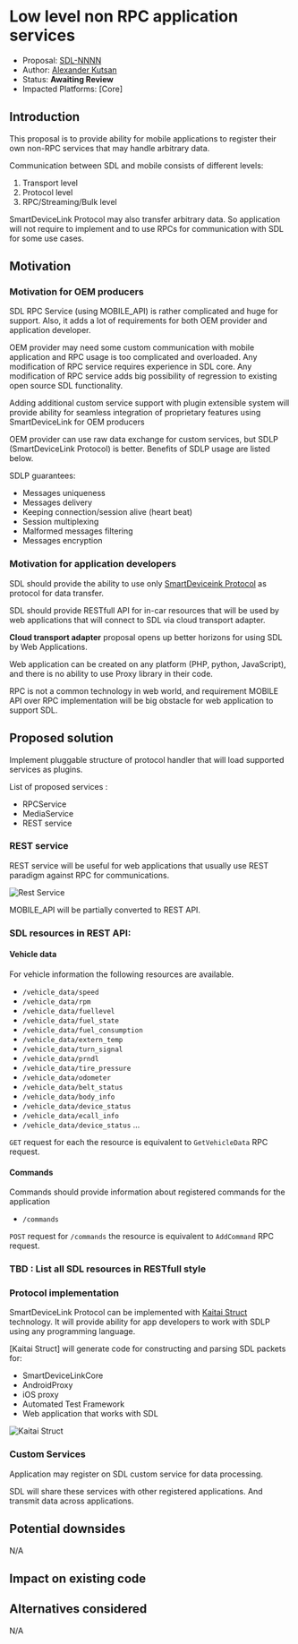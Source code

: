 # Low level non RPC application services 

* Proposal: [SDL-NNNN](nnnn-http-app-service.md)
* Author: [Alexander Kutsan](https://github.com/LuxoftAKutsan)
* Status: **Awaiting Review**
* Impacted Platforms: [Core]

## Introduction

This proposal is to provide ability for mobile applications to register their own non-RPC services that may handle arbitrary data. 

Communication between SDL and mobile consists of different levels:
 
 1. Transport level
 2. Protocol level
 3. RPC/Streaming/Bulk level

SmartDeviceLink Protocol may also transfer arbitrary data. 
So application will not require to implement and to use RPCs for communication with SDL for some use cases. 

## Motivation

### Motivation for OEM producers
SDL RPC Service (using MOBILE_API) is rather complicated and huge for support.
Also, it adds a lot of requirements for both OEM provider and application developer. 

OEM provider may need some custom communication with mobile application and RPC usage is too complicated and overloaded.
Any modification of RPC service requires experience in SDL core. 
Any modification of RPC service adds big possibility of regression to existing open source SDL functionality.

Adding additional custom service support with plugin extensible system will provide ability for seamless integration of proprietary features using SmartDeviceLink for OEM producers 

OEM provider can use raw data exchange for custom services, but SDLP (SmartDeviceLink Protocol) is better. Benefits of SDLP usage are listed below.

SDLP guarantees:
 - Messages uniqueness 
 - Messages delivery
 - Keeping connection/session alive (heart beat)
 - Session multiplexing
 - Malformed messages filtering
 - Messages encryption

### Motivation for application developers 

SDL should provide the ability to use only [SmartDeviceink Protocol](https://github.com/smartdevicelink/protocol_spec) as protocol for data transfer. 

SDL should provide RESTfull API for in-car resources that will be used by web applications that will connect to SDL via cloud transport adapter. 

**Cloud transport adapter** proposal opens up better horizons for using SDL by Web Applications.

Web application can be created on any platform (PHP, python, JavaScript), and there is no ability to use Proxy library in their code.

RPC is not a common technology in web world, and requirement MOBILE API over RPC implementation will be big obstacle for web application to support SDL.

## Proposed solution

Implement pluggable structure of protocol handler that will load supported services as plugins.

List of proposed services :
 - RPCService
 - MediaService
 - REST service


### REST service

REST service will be useful for web applications that usually use REST paradigm against RPC for communications.

![Rest Service](../assets/proposals/nnnn-low-level-non-rpc-services/rest_serfcei.png)

MOBILE_API will be partially converted to REST API.

### SDL resources in REST API:

#### Vehicle data
For vehicle information the following resources are available.

 - `/vehicle_data/speed`
 - `/vehicle_data/rpm`
 - `/vehicle_data/fuellevel`
 - `/vehicle_data/fuel_state`
 - `/vehicle_data/fuel_consumption`
 - `/vehicle_data/extern_temp`
 - `/vehicle_data/turn_signal`
 - `/vehicle_data/prndl`
 - `/vehicle_data/tire_pressure`
 - `/vehicle_data/odometer`
 - `/vehicle_data/belt_status`
 - `/vehicle_data/body_info`
 - `/vehicle_data/device_status`
 - `/vehicle_data/ecall_info`
 - `/vehicle_data/device_status`
 ...

`GET` request for each the resource is equivalent  to `GetVehicleData` RPC request.

#### Commands 
 Commands should provide information about registered commands for the application

 - `/commands`

 `POST` request for `/commands` the resource is equivalent to `AddCommand` RPC request.


### TBD : List all SDL resources in RESTfull style

### Protocol implementation

SmartDeviceLink Protocol can be implemented with [Kaitai Struct](https://kaitai.io/) technology.
It will provide ability for app developers to work with SDLP using any programming language.

[Kaitai Struct] will generate code for constructing and parsing SDL packets for:
 - SmartDeviceLinkCore
 - AndroidProxy
 - iOS proxy
 - Automated Test Framework
 - Web application that works with SDL

![Kaitai Struct](../assets/proposals/nnnn-low-level-non-rpc-services/kaitai.png)


### Custom Services

Application may register on SDL custom service for data processing. 

SDL will share these services with other registered applications. 
And transmit data across applications.

## Potential downsides
N/A

## Impact on existing code

## Alternatives considered
N/A
